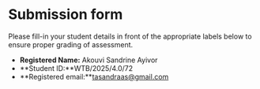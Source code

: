 # Submission form

Please fill-in your student details in front of the appropriate labels
below to ensure proper grading of assessment.

- **Registered Name:** Akouvi Sandrine Ayivor
- **Student ID:**WTB/2025/4.0/72
- **Registered email:**tasandraas@gmail.com
